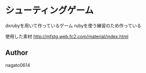 シューティングゲーム
====

dxrubyを用いて作っているゲーム
rubyを使う練習のため作っている

使用した素材
http://mfstg.web.fc2.com/material/index.html

## Author
nagato0614